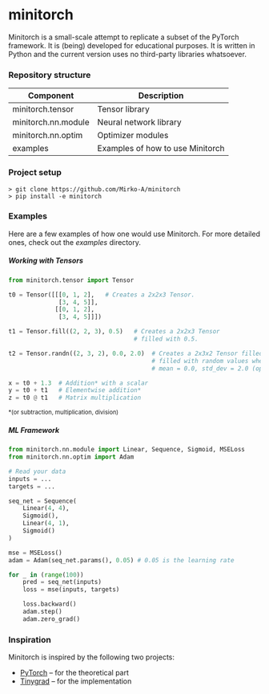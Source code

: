 # minitorch

Minitorch is a small-scale attempt to replicate a subset of the PyTorch framework. It is (being) developed for educational purposes. It is written in Python and the current version uses no third-party libraries whatsoever.

### Repository structure

| Component            | Description                       |
| -------------------- | ----------------------------------|
| minitorch.tensor     | Tensor library                    |
| minitorch.nn.module  | Neural network library            |
| minitorch.nn.optim   | Optimizer modules                 |
| examples             | Examples of how to use Minitorch  |

### Project setup

```Console
> git clone https://github.com/Mirko-A/minitorch
> pip install -e minitorch
```

### Examples

Here are a few examples of how one would use Minitorch. For more detailed ones, check out the *examples* directory.

##### Working with Tensors

```Python
from minitorch.tensor import Tensor

t0 = Tensor([[[0, 1, 2],   # Creates a 2x2x3 Tensor.
              [3, 4, 5]],
             [[0, 1, 2],
              [3, 4, 5]]])

t1 = Tensor.fill((2, 2, 3), 0.5)   # Creates a 2x2x3 Tensor 
                                   # filled with 0.5.

t2 = Tensor.randn((2, 3, 2), 0.0, 2.0)  # Creates a 2x3x2 Tensor filled with
                                        # filled with random values where 
                                        # mean = 0.0, std_dev = 2.0 (optional)

x = t0 + 1.3  # Addition* with a scalar
y = t0 + t1   # Elementwise addition*
z = t0 @ t1   # Matrix multiplication
```
<sup>*(or subtraction, multiplication, division)</sup>

##### ML Framework
```Python
from minitorch.nn.module import Linear, Sequence, Sigmoid, MSELoss
from minitorch.nn.optim import Adam

# Read your data
inputs = ...
targets = ...

seq_net = Sequence(
    Linear(4, 4),
    Sigmoid(),
    Linear(4, 1),
    Sigmoid()
)

mse = MSELoss()
adam = Adam(seq_net.params(), 0.05) # 0.05 is the learning rate

for _ in (range(100))
    pred = seq_net(inputs)
    loss = mse(inputs, targets)

    loss.backward()
    adam.step()
    adam.zero_grad()

```


### Inspiration

Minitorch is inspired by the following two projects:

- [PyTorch](https://github.com/pytorch/pytorch) – for the theoretical part
- [Tinygrad](https://github.com/tinygrad/tinygrad) – for the implementation
